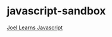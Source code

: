 javascript-sandbox
==================

[Joel Learns Javascript](http://jmthibault79.github.io/javascript-sandbox/)

